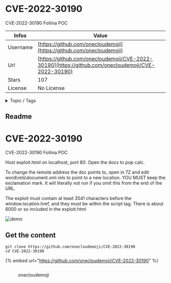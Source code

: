 # CVE-2022-30190

CVE-2022-30190  Follina POC

| Infos    | Value                                                              |
| -------- | -------------------------------------------------------------------|
| Username | [https://github.com/onecloudemoji](https://github.com/onecloudemoji) |
| Url      | [https://github.com/onecloudemoji/CVE-2022-30190](https://github.com/onecloudemoji/CVE-2022-30190)                                               |
| Stars    | 107                                                          |
| License  | No License                                                        |

<details>

<summary>Topic / Tags</summary>



</details>

## Readme

# CVE-2022-30190
CVE-2022-30190  Follina POC

Host exploit.html on localhost, port 80. Open the docx to pop calc.

To change the remote address the doc points to, open in 7Z and edit word\rels\document.xml.rels to point to a new location. YOU MUST keep the exclamation mark. It will literally not run if you omit this from the end of the URL.

The exploit must contain at least 3541 characters before the window.location.href, and they must be within the script tag. There is about 6000 or so included in the exploit.html

![demo](demo.gif)



## Get the content

```
git clone https://github.com/onecloudemoji/CVE-2022-30190
cd CVE-2022-30190
```

{% embed url="https://github.com/onecloudemoji/CVE-2022-30190" %}

<figure><img src="https://avatars.githubusercontent.com/u/46857300?v=4" alt=""><figcaption><p>onecloudemoji</p></figcaption></figure>
